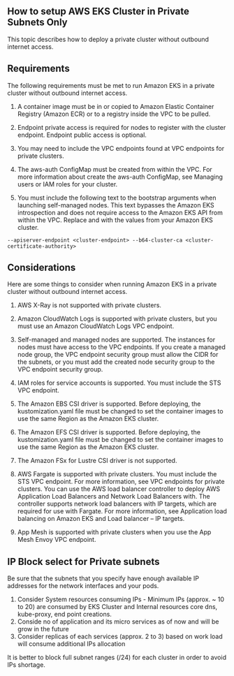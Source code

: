 ## How to setup AWS EKS Cluster in Private Subnets Only

This topic describes how to deploy a private cluster without outbound internet access.

## Requirements

The following requirements must be met to run Amazon EKS in a private cluster without outbound internet access.

1. A container image must be in or copied to Amazon Elastic Container Registry (Amazon ECR) or to a registry inside the VPC to be pulled.

1. Endpoint private access is required for nodes to register with the cluster endpoint. Endpoint public access is optional.

1. You may need to include the VPC endpoints found at VPC endpoints for private clusters.

1. The aws-auth ConfigMap must be created from within the VPC. For more information about create the aws-auth ConfigMap, see Managing users or IAM roles for your cluster.

1. You must include the following text to the bootstrap arguments when launching self-managed nodes. This text bypasses the Amazon EKS introspection and does not require access to the Amazon EKS API from within the VPC. Replace <cluster-endpoint> and <cluster-certificate-authority> with the values from your Amazon EKS cluster.

```
--apiserver-endpoint <cluster-endpoint> --b64-cluster-ca <cluster-certificate-authority>
```

## Considerations
Here are some things to consider when running Amazon EKS in a private cluster without outbound internet access.

1. AWS X-Ray is not supported with private clusters.

1. Amazon CloudWatch Logs is supported with private clusters, but you must use an Amazon CloudWatch Logs VPC endpoint.

1. Self-managed and managed nodes are supported. The instances for nodes must have access to the VPC endpoints. If you create a managed node group, the VPC endpoint security group must allow the CIDR for the subnets, or you must add the created node security group to the VPC endpoint security group.

1. IAM roles for service accounts is supported. You must include the STS VPC endpoint.

1. The Amazon EBS CSI driver is supported. Before deploying, the kustomization.yaml file must be changed to set the container images to use the same Region as the Amazon EKS cluster.

1. The Amazon EFS CSI driver is supported. Before deploying, the kustomization.yaml file must be changed to set the container images to use the same Region as the Amazon EKS cluster.

1. The Amazon FSx for Lustre CSI driver is not supported.

1. AWS Fargate is supported with private clusters. You must include the STS VPC endpoint. For more information, see VPC endpoints for private clusters. You can use the AWS load balancer controller to deploy AWS Application Load Balancers and Network Load Balancers with. The controller supports network load balancers with IP targets, which are required for use with Fargate. For more information, see Application load balancing on Amazon EKS and Load balancer – IP targets.

1. App Mesh is supported with private clusters when you use the App Mesh Envoy VPC endpoint.


## IP Block select for Private subnets

Be sure that the subnets that you specify have enough available IP addresses for the network interfaces and your pods.

1. Consider System resources consuming IPs - Minimum IPs (approx. ~ 10 to 20) are consumed by EKS Cluster and Internal resources core dns, kube-proxy, end point creations.
2. Conside no of application and its micro services as of now and will be grow in the future
3. Consider replicas of each services (approx. 2 to 3) based on work load will consume additional IPs allocation

It is better to block full subnet ranges (/24) for each cluster in order to avoid IPs shortage.





